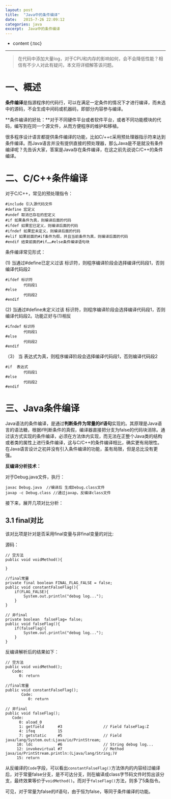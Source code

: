 ```yaml
---
layout: post
title:  "Java中的条件编译"
date:   2015-7-26 22:09:12
categories: java
excerpt:  Java中的条件编译
---
```


* content
{:toc}

---

> 在代码中添加大量log，对于CPU和内存的影响如何，会不会降低性能？相信有不少人对此有疑问，本文将详细解答该问题。

# 一、概述

**条件编译**是指源程序的代码行，可以在满足一定条件的情况下才进行编译，而未选中的源码，不会生成中间码或机器码，即部分内容参与编译。

**条件编译的好处：**对于不同硬件平台或者软件平台，或者不同功能模块的代码，编写到在同一个源文件，从而方便程序的维护和移植。

很多程序设计语言都提供条件编译的功能，比如C/++c采用预处理器指示符来达到条件编译。而Java语言并没有提供直接的预处理器，那么Java是不是就没有条件编译呢？先告诉大家，答案是Java存在条件编译，在这之前先说说C/C++的条件编译。

# 二、C/C++条件编译

对于C/C++，常见的预处理指令：

	#include 引入源代码文件
	#define 宏定义
	#undef 取消已存在的宏定义
	#if 如果条件为真，则编译后面的代码
	#ifdef 如果宏已定义，则编译后面的代码
	#ifndef 如果宏未定义，则编译后面的代码
	#elif 如果前面的#if条件为假，并且当前条件为真，则编译后面的代码
	#endif 结束前面的#if……#else条件编译语句块

条件编译常见形式：

(1) 当通过#define已定义过该 标识符，则程序编译阶段会选择编译代码段1，否则编译代码段2

    #ifdef 标识符
            代码段1
    #else
            代码段2
    #endif

(2) 当通过#define未定义过该 标识符，则程序编译阶段会选择编译代码段1，否则编译代码段2。功能正好与(1)相反

    #ifndef 标识符
            代码段1
    #else
            代码段2
    #endif

（3） 当 表达式为真，则程序编译阶段会选择编译代码段1，否则编译代码段2

    #if  表达式
            代码段1
    #else
            代码段2
    #endif

# 三、Java条件编译

Java语法的条件编译，是通过**判断条件为常量的if语句**实现的。其原理是Java语言的语法糖，根据if判断条件的真假，编译器直接把分支为false的代码块消除。通过该方式实现的条件编译，必须在方法体内实现，而无法在正整个Java类的结构或者类的属性上进行条件编译，这与C/C++的条件编译相比，确实更有局限性。在Java语言设计之初并没有引入条件编译的功能，虽有局限，但是总比没有更强。


**反编译分析技术：**

对于Debug.java文件，执行：

	javac Debug.java  //编译后 生成Debug.class文件
	javap -c Debug.class //通过javap，反编译class文件

接下来，展开几项对比分析：

## 3.1 final对比

该对比项是针对是否采用final变量与非final变量的对比:


源码：

    // 空方法
    public void voidMethod(){

    }

    //final常量
    private final boolean FINAL_FLAG_FALSE = false;
    public void constantFalseFlag(){
        if(FLAG_FALSE){
            System.out.println("debug log...");
        }
    }

    // 非final
    private boolean  falseFlag= false;
    public void falseFlag(){
        if(falseFlag){
            System.out.println("debug log...");
        }
    }

反编译解析后的结果如下：


	// 空方法
	public void voidMethod();
	   Code:
	      0: return

	//final常量
	public void constantFalseFlag();
		   Code:
		      0: return
	
	// 非final
	public void falseFlag();
	   Code:
	      0: aload_0
	      1: getfield      #3                  // Field falseFlag:Z
	      4: ifeq          15
	      7: getstatic     #5                  // Field java/lang/System.out:Ljava/io/PrintStream;
	     10: ldc           #6                  // String debug log...
	     12: invokevirtual #7                  // Method java/io/PrintStream.println:(Ljava/lang/String;)V
	     15: return
  

从反编译的`Code`字段，可以看出`constantFalseFlag()`方法体内的内容经过编译后，对于常量false分支，是不可达分支，则在编译成class字节码文件时剪出该分支，最终效果等价于`voidMethod()`。而对于`falseFlag()`方法，则多了5条指令。

可见，对于常量为false的if语句，由于恒为false，等同于条件编译的功能。